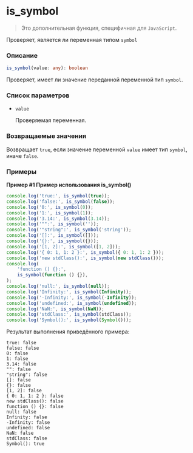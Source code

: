 # is_symbol

> Это дополнительная функция, специфичная для `JavaScript`.

Проверяет, является ли переменная типом `symbol`

### Описание

```ts
is_symbol(value: any): boolean
```

Проверяет, имеет ли значение переданной переменной тип `symbol`.

### Список параметров

-   `value`

    Проверяемая переменная.

### Возвращаемые значения

Возвращает `true`, если значение переменной `value` имеет тип `symbol`, иначе
`false`.

### Примеры

**Пример #1 Пример использования is_symbol()**

```js
console.log('true:', is_symbol(true));
console.log('false:', is_symbol(false));
console.log('0:', is_symbol(0));
console.log('1:', is_symbol(1));
console.log('3.14:', is_symbol(3.14));
console.log('"":', is_symbol(''));
console.log('"string":', is_symbol('string'));
console.log('[]:', is_symbol([]));
console.log('{}:', is_symbol({}));
console.log('[1, 2]:', is_symbol([1, 2]));
console.log('{ 0: 1, 1: 2 }:', is_symbol({ 0: 1, 1: 2 }));
console.log('new stdClass():', is_symbol(new stdClass()));
console.log(
    'function () {}:',
    is_symbol(function () {}),
);
console.log('null:', is_symbol(null));
console.log('Infinity:', is_symbol(Infinity));
console.log('-Infinity:', is_symbol(-Infinity));
console.log('undefined:', is_symbol(undefined));
console.log('NaN:', is_symbol(NaN));
console.log('stdClass:', is_symbol(stdClass));
console.log('Symbol():', is_symbol(Symbol()));
```

Результат выполнения приведённого примера:

    true: false
    false: false
    0: false
    1: false
    3.14: false
    "": false
    "string": false
    []: false
    {}: false
    [1, 2]: false
    { 0: 1, 1: 2 }: false
    new stdClass(): false
    function () {}: false
    null: false
    Infinity: false
    -Infinity: false
    undefined: false
    NaN: false
    stdClass: false
    Symbol(): true
